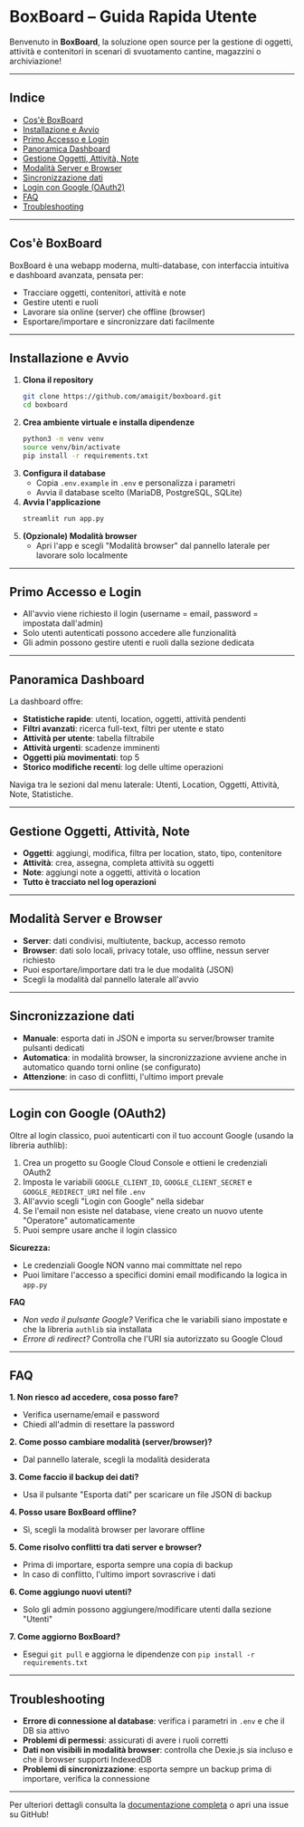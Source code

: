 # BoxBoard – Guida Rapida Utente

Benvenuto in **BoxBoard**, la soluzione open source per la gestione di oggetti, attività e contenitori in scenari di svuotamento cantine, magazzini o archiviazione!

---

## Indice
- [Cos'è BoxBoard](#cosè-boxboard)
- [Installazione e Avvio](#installazione-e-avvio)
- [Primo Accesso e Login](#primo-accesso-e-login)
- [Panoramica Dashboard](#panoramica-dashboard)
- [Gestione Oggetti, Attività, Note](#gestione-oggetti-attività-note)
- [Modalità Server e Browser](#modalità-server-e-browser)
- [Sincronizzazione dati](#sincronizzazione-dati)
- [Login con Google (OAuth2)](#login-con-google-oauth2)
- [FAQ](#faq)
- [Troubleshooting](#troubleshooting)

---

## Cos'è BoxBoard
BoxBoard è una webapp moderna, multi-database, con interfaccia intuitiva e dashboard avanzata, pensata per:
- Tracciare oggetti, contenitori, attività e note
- Gestire utenti e ruoli
- Lavorare sia online (server) che offline (browser)
- Esportare/importare e sincronizzare dati facilmente

---

## Installazione e Avvio

1. **Clona il repository**
   ```bash
   git clone https://github.com/amaigit/boxboard.git
   cd boxboard
   ```
2. **Crea ambiente virtuale e installa dipendenze**
   ```bash
   python3 -m venv venv
   source venv/bin/activate
   pip install -r requirements.txt
   ```
3. **Configura il database**
   - Copia `.env.example` in `.env` e personalizza i parametri
   - Avvia il database scelto (MariaDB, PostgreSQL, SQLite)
4. **Avvia l'applicazione**
   ```bash
   streamlit run app.py
   ```
5. **(Opzionale) Modalità browser**
   - Apri l'app e scegli "Modalità browser" dal pannello laterale per lavorare solo localmente

---

## Primo Accesso e Login
- All'avvio viene richiesto il login (username = email, password = impostata dall'admin)
- Solo utenti autenticati possono accedere alle funzionalità
- Gli admin possono gestire utenti e ruoli dalla sezione dedicata

---

## Panoramica Dashboard

La dashboard offre:
- **Statistiche rapide**: utenti, location, oggetti, attività pendenti
- **Filtri avanzati**: ricerca full-text, filtri per utente e stato
- **Attività per utente**: tabella filtrabile
- **Attività urgenti**: scadenze imminenti
- **Oggetti più movimentati**: top 5
- **Storico modifiche recenti**: log delle ultime operazioni

Naviga tra le sezioni dal menu laterale: Utenti, Location, Oggetti, Attività, Note, Statistiche.

---

## Gestione Oggetti, Attività, Note
- **Oggetti**: aggiungi, modifica, filtra per location, stato, tipo, contenitore
- **Attività**: crea, assegna, completa attività su oggetti
- **Note**: aggiungi note a oggetti, attività o location
- **Tutto è tracciato nel log operazioni**

---

## Modalità Server e Browser

- **Server**: dati condivisi, multiutente, backup, accesso remoto
- **Browser**: dati solo locali, privacy totale, uso offline, nessun server richiesto
- Puoi esportare/importare dati tra le due modalità (JSON)
- Scegli la modalità dal pannello laterale all'avvio

---

## Sincronizzazione dati

- **Manuale**: esporta dati in JSON e importa su server/browser tramite pulsanti dedicati
- **Automatica**: in modalità browser, la sincronizzazione avviene anche in automatico quando torni online (se configurato)
- **Attenzione**: in caso di conflitti, l'ultimo import prevale

---

## Login con Google (OAuth2)

Oltre al login classico, puoi autenticarti con il tuo account Google (usando la libreria authlib):

1. Crea un progetto su Google Cloud Console e ottieni le credenziali OAuth2
2. Imposta le variabili `GOOGLE_CLIENT_ID`, `GOOGLE_CLIENT_SECRET` e `GOOGLE_REDIRECT_URI` nel file `.env`
3. All'avvio scegli "Login con Google" nella sidebar
4. Se l'email non esiste nel database, viene creato un nuovo utente "Operatore" automaticamente
5. Puoi sempre usare anche il login classico

**Sicurezza:**
- Le credenziali Google NON vanno mai committate nel repo
- Puoi limitare l'accesso a specifici domini email modificando la logica in `app.py`

**FAQ**
- *Non vedo il pulsante Google?* Verifica che le variabili siano impostate e che la libreria `authlib` sia installata
- *Errore di redirect?* Controlla che l'URI sia autorizzato su Google Cloud

---

## FAQ

**1. Non riesco ad accedere, cosa posso fare?**
- Verifica username/email e password
- Chiedi all'admin di resettare la password

**2. Come posso cambiare modalità (server/browser)?**
- Dal pannello laterale, scegli la modalità desiderata

**3. Come faccio il backup dei dati?**
- Usa il pulsante "Esporta dati" per scaricare un file JSON di backup

**4. Posso usare BoxBoard offline?**
- Sì, scegli la modalità browser per lavorare offline

**5. Come risolvo conflitti tra dati server e browser?**
- Prima di importare, esporta sempre una copia di backup
- In caso di conflitto, l'ultimo import sovrascrive i dati

**6. Come aggiungo nuovi utenti?**
- Solo gli admin possono aggiungere/modificare utenti dalla sezione "Utenti"

**7. Come aggiorno BoxBoard?**
- Esegui `git pull` e aggiorna le dipendenze con `pip install -r requirements.txt`

---

## Troubleshooting

- **Errore di connessione al database**: verifica i parametri in `.env` e che il DB sia attivo
- **Problemi di permessi**: assicurati di avere i ruoli corretti
- **Dati non visibili in modalità browser**: controlla che Dexie.js sia incluso e che il browser supporti IndexedDB
- **Problemi di sincronizzazione**: esporta sempre un backup prima di importare, verifica la connessione

---

Per ulteriori dettagli consulta la [documentazione completa](./README.md) o apri una issue su GitHub! 
